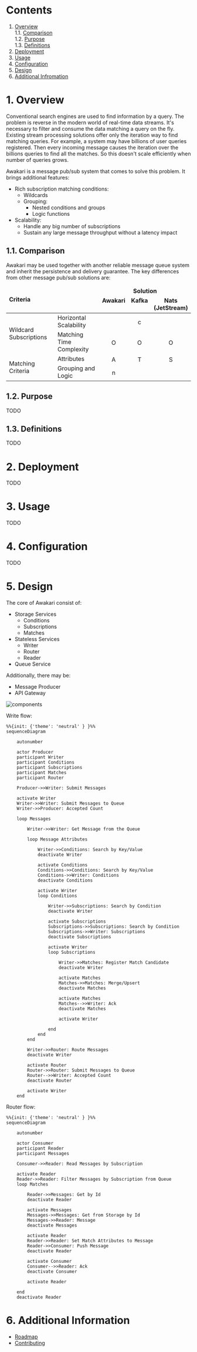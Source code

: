 # Contents

1. [Overview](#1-overview)<br/>
   1.1. [Comparison](#11-comparison)<br/>
   1.2. [Purpose](#12-purpose)<br/>
   1.3. [Definitions](#13-definitions)<br/>
2. [Deployment](#2-deployment)<br/>
3. [Usage](#3-usage)<br/>
4. [Configuration](#4-configuration)<br/>
5. [Design](#5-design)<br/>
6. [Additional Infromation](#6-additional-information)<br/>

# 1. Overview

Conventional search engines are used to find information by a query. 
The problem is reverse in the modern world of real-time data streams.
It's necessary to filter and consume the data matching a query on the fly.
Existing stream processing solutions offer only the iteration way to find matching queries.
For example, a system may have billions of user queries registered.
Then every incoming message causes the iteration over the billions queries to find all the matches.
So this doesn't scale efficiently when number of queries grows.

Awakari is a message pub/sub system that comes to solve this problem.
It brings additional features:
* Rich subscription matching conditions: 
  * Wildcards
  * Grouping:
    * Nested conditions and groups 
    * Logic functions
* Scalability:
  * Handle any big number of subscriptions
  * Sustain any large message throughput without a latency impact

## 1.1. Comparison

Awakari may be used together with another reliable message queue system and inherit the persistence and delivery 
guarantee. The key differences from other message pub/sub solutions are:
<table>
    <thead>
        <tr>
            <td rowspan="2" colspan="2"><b>Criteria</b></td>
            <td colspan="4" align="center"><b>Solution</b></td>
        </tr>
        <tr>
            <td align="center" valign="top"><b>Awakari</b></td>
            <td align="center" valign="top"><b>Kafka</b></td>
            <td align="center" valign="top"><b>Nats<br/>(JetStream)</b></td>
        </tr>
    </thead>
    <tbody>
        <tr>
            <td rowspan="2">Wildcard Subscriptions</td>
            <td>Horizontal Scalability</td>
            <td align="center"><img width="16px" src="icon-yes.svg" title=""/></td>
            <td align="center"><img width="16px" src="icon-no.svg" title="consumer- side topic matching"/></td>
            <td align="center"><img width="16px" src="icon-yes.svg" title=""/></td>
        </tr>
        <tr>
            <td>Matching Time Complexity</td>
            <td align="center"><img width="16px" src="icon-yes.svg" title="O(log(N)) for kiwi-tree subscriptions"/></td>
            <td align="center"><img width="16px" src="icon-no.svg" title="O(N)"/></td>
            <td align="center"><img width="16px" src="icon-no.svg" title="O(N)"/></td>
        </tr>
        <tr>
            <td rowspan="2">Matching Criteria</td> 
            <td>Attributes</td>
            <td align="center"><img width="16px" src="icon-yes.svg" title="Any metadata (key/value)"/></td>
            <td align="center"><img width="16px" src="icon-no.svg" title="Topic only"/></td>
            <td align="center"><img width="16px" src="icon-no.svg" title="Subject only"/></td>
        </tr>
        <tr>
            <td>Grouping and Logic</td>
            <td align="center"><img width="16px" src="icon-yes.svg" title="nested arbitrary groups + logic and/or/xor"/></td>
            <td align="center"><img width="16px" src="icon-no.svg" title=""/></td>
            <td align="center"><img width="16px" src="icon-no.svg" title=""/></td>
        </tr>
    </tbody>
</table>

## 1.2. Purpose

TODO

## 1.3. Definitions

TODO

# 2. Deployment

TODO

# 3. Usage

TODO

# 4. Configuration

TODO

# 5. Design

The core of Awakari consist of: 
* Storage Services
  * Conditions
  * Subscriptions
  * Matches
* Stateless Services
  * Writer
  * Router
  * Reader
* Queue Service

Additionally, there may be:
* Message Producer
* API Gateway

![components](components.png)

Write flow: 

```mermaid
%%{init: {'theme': 'neutral' } }%%
sequenceDiagram

    autonumber

    actor Producer
    participant Writer
    participant Conditions
    participant Subscriptions
    participant Matches
    participant Router

    Producer->>Writer: Submit Messages
    
    activate Writer
    Writer->>Writer: Submit Messages to Queue
    Writer->>Producer: Accepted Count
    
    loop Messages
    
        Writer->>Writer: Get Message from the Queue
        
        loop Message Attributes
        
            Writer->>Conditions: Search by Key/Value
            deactivate Writer
            
            activate Conditions
            Conditions->>Conditions: Search by Key/Value
            Conditions->>Writer: Conditions
            deactivate Conditions
            
            activate Writer
            loop Conditions
                
                Writer->>Subscriptions: Search by Condition
                deactivate Writer
                
                activate Subscriptions
                Subscriptions->>Subscriptions: Search by Condition
                Subscriptions->>Writer: Subscriptions
                deactivate Subscriptions
                
                activate Writer
                loop Subscriptions
                    
                    Writer->>Matches: Register Match Candidate
                    deactivate Writer
                    
                    activate Matches
                    Matches->>Matches: Merge/Upsert
                    deactivate Matches                  
                    
                    activate Matches
                    Matches-->>Writer: Ack
                    deactivate Matches
                    
                    activate Writer
                    
                end
            end
        end
        
        Writer->>Router: Route Messages
        deactivate Writer
        
        activate Router
        Router->>Router: Submit Messages to Queue
        Router-->>Writer: Accepted Count
        deactivate Router
        
        activate Writer
    end
```

Router flow:

```mermaid
%%{init: {'theme': 'neutral' } }%%
sequenceDiagram

    autonumber

    actor Consumer
    participant Reader
    participant Messages

    Consumer->>Reader: Read Messages by Subscription

    activate Reader
    Reader->>Reader: Filter Messages by Subscription from Queue
    loop Matches

        Reader->>Messages: Get by Id
        deactivate Reader
    
        activate Messages
        Messages->>Messages: Get from Storage by Id
        Messages->>Reader: Message
        deactivate Messages
        
        activate Reader
        Reader->>Reader: Set Match Attributes to Message
        Reader->>Consumer: Push Message
        deactivate Reader

        activate Consumer
        Consumer-->>Reader: Ack
        deactivate Consumer
        
        activate Reader
    
    end
    deactivate Reader
```

# 6. Additional Information

* [Roadmap](ROADMAP.md)
* [Contributing](CONTRIBUTING.md)
